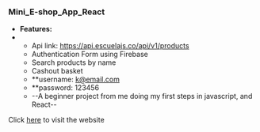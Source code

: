 ### **Mini_E-shop_App_React**

- **Features:**
- - Api link: https://api.escuelajs.co/api/v1/products
  - Authentication Form using Firebase
  - Search products by name
  - Cashout basket
  - \*\*username: k@email.com
  - \*\*password: 123456
  - --A beginner project from me doing my first steps in javascript, and React--

Click [here](https://kostasbzn.github.io/Mini_E-shop_App_React/) to visit the website

